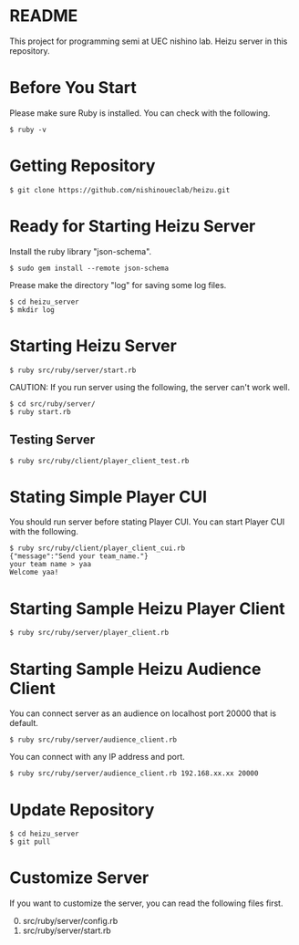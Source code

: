 # README #

This project for programming semi at UEC nishino lab.
Heizu server in this repository.

# Before You Start
Please make sure Ruby is installed.
You can check with the following.
```
$ ruby -v
```

# Getting Repository
```
$ git clone https://github.com/nishinoueclab/heizu.git
```

# Ready for Starting Heizu Server
Install the ruby library "json-schema".
```
$ sudo gem install --remote json-schema
```

Prease make the directory "log" for saving some log files. 
```
$ cd heizu_server
$ mkdir log
```


# Starting Heizu Server
```
$ ruby src/ruby/server/start.rb
```
CAUTION: If you run server using the following, the server can't work well.
```
$ cd src/ruby/server/
$ ruby start.rb
```
## Testing Server
```
$ ruby src/ruby/client/player_client_test.rb
```

# Stating Simple Player CUI
You should run server before stating Player CUI.
You can start Player CUI with the following.
```
$ ruby src/ruby/client/player_client_cui.rb
{"message":"Send your team_name."}
your team name > yaa
Welcome yaa!
```
 

# Starting Sample Heizu Player Client
```
$ ruby src/ruby/server/player_client.rb
```

# Starting Sample Heizu Audience Client
You can connect server as an audience on localhost port 20000 that is default.
```
$ ruby src/ruby/server/audience_client.rb
```
You can connect with any IP address and port.
```
$ ruby src/ruby/server/audience_client.rb 192.168.xx.xx 20000
```


# Update Repository
```
$ cd heizu_server
$ git pull
```

# Customize Server
If you want to customize the server, you can read the following files first.

0. src/ruby/server/config.rb
0. src/ruby/server/start.rb

